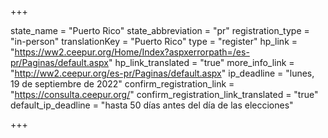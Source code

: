 +++

state_name = "Puerto Rico"
state_abbreviation = "pr"
registration_type = "in-person"
translationKey = "Puerto Rico"
type = "register"
hp_link = "https://ww2.ceepur.org/Home/Index?aspxerrorpath=/es-pr/Paginas/default.aspx"
hp_link_translated = "true"
more_info_link = "http://ww2.ceepur.org/es-pr/Paginas/default.aspx"
ip_deadline = "lunes, 19 de septiembre de 2022"
confirm_registration_link = "https://consulta.ceepur.org/"
confirm_registration_link_translated = "true"
default_ip_deadline = "hasta 50 días antes del día de las elecciones"

+++